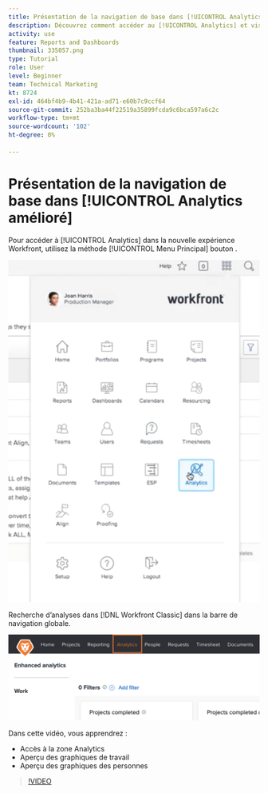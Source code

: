 ```yaml
---
title: Présentation de la navigation de base dans [!UICONTROL Analytics amélioré]
description: Découvrez comment accéder au [!UICONTROL Analytics] et visualisez un aperçu des graphiques de travail et des graphiques de personnes dans Workfront.
activity: use
feature: Reports and Dashboards
thumbnail: 335057.png
type: Tutorial
role: User
level: Beginner
team: Technical Marketing
kt: 8724
exl-id: 464bf4b9-4b41-421a-ad71-e60b7c9ccf64
source-git-commit: 252ba3ba44f22519a35899fcda9c6bca597a6c2c
workflow-type: tm+mt
source-wordcount: '102'
ht-degree: 0%

---
```


# Présentation de la navigation de base dans [!UICONTROL Analytics amélioré]

Pour accéder à [!UICONTROL Analytics] dans la nouvelle expérience Workfront, utilisez la méthode [!UICONTROL Menu Principal] bouton .

![Une image de la recherche de la variable [!UICONTROL Analytics] dans Workfront [!UICONTROL menu principal]](assets/Navigate-NWE.png)

Recherche d’analyses dans [!DNL Workfront Classic] dans la barre de navigation globale.

![Une image de la recherche de la variable [!UICONTROL Analytics] de la fonction [!DNL Workfront Classic]](assets/Navigate-Classic.png)

Dans cette vidéo, vous apprendrez :

* Accès à la zone Analytics
* Aperçu des graphiques de travail
* Aperçu des graphiques des personnes

>[!VIDEO](https://video.tv.adobe.com/v/335057/?quality=12)
